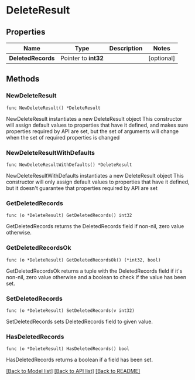 # DeleteResult

## Properties

Name | Type | Description | Notes
------------ | ------------- | ------------- | -------------
**DeletedRecords** | Pointer to **int32** |  | [optional] 

## Methods

### NewDeleteResult

`func NewDeleteResult() *DeleteResult`

NewDeleteResult instantiates a new DeleteResult object
This constructor will assign default values to properties that have it defined,
and makes sure properties required by API are set, but the set of arguments
will change when the set of required properties is changed

### NewDeleteResultWithDefaults

`func NewDeleteResultWithDefaults() *DeleteResult`

NewDeleteResultWithDefaults instantiates a new DeleteResult object
This constructor will only assign default values to properties that have it defined,
but it doesn't guarantee that properties required by API are set

### GetDeletedRecords

`func (o *DeleteResult) GetDeletedRecords() int32`

GetDeletedRecords returns the DeletedRecords field if non-nil, zero value otherwise.

### GetDeletedRecordsOk

`func (o *DeleteResult) GetDeletedRecordsOk() (*int32, bool)`

GetDeletedRecordsOk returns a tuple with the DeletedRecords field if it's non-nil, zero value otherwise
and a boolean to check if the value has been set.

### SetDeletedRecords

`func (o *DeleteResult) SetDeletedRecords(v int32)`

SetDeletedRecords sets DeletedRecords field to given value.

### HasDeletedRecords

`func (o *DeleteResult) HasDeletedRecords() bool`

HasDeletedRecords returns a boolean if a field has been set.


[[Back to Model list]](../README.md#documentation-for-models) [[Back to API list]](../README.md#documentation-for-api-endpoints) [[Back to README]](../README.md)


